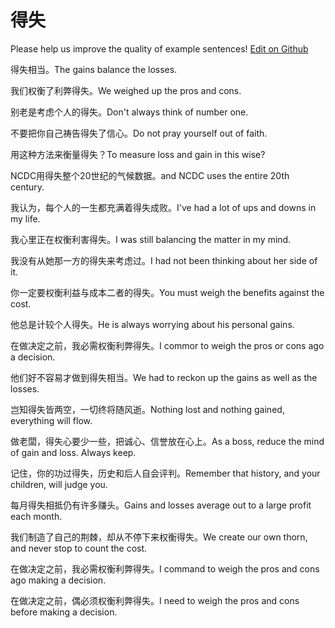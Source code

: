 # 得失

Please help us improve the quality of example sentences! [Edit on Github](https://github.com/jiyushe/jiyu-example-sentence-source/blob/main/chinese/deshi_1.md)

<p><span class="chinese">得失相当。</span><span class="english">The gains balance the losses.</span></p>

<p><span class="chinese">我们权衡了利弊得失。</span><span class="english">We weighed up the pros and cons.</span></p>

<p><span class="chinese">别老是考虑个人的得失。</span><span class="english">Don't always think of number one.</span></p>

<p><span class="chinese">不要把你自己祷告得失了信心。</span><span class="english">Do not pray yourself out of faith.</span></p>

<p><span class="chinese">用这种方法来衡量得失？</span><span class="english">To measure loss and gain in this wise?</span></p>

<p><span class="chinese">NCDC用得失整个20世纪的气候数据。</span><span class="english">and NCDC uses the entire 20th century.</span></p>

<p><span class="chinese">我认为，每个人的一生都充满着得失成败。</span><span class="english">I've had a lot of ups and downs in my life.</span></p>

<p><span class="chinese">我心里正在权衡利害得失。</span><span class="english">I was still balancing the matter in my mind.</span></p>

<p><span class="chinese">我没有从她那一方的得失来考虑过。</span><span class="english">I had not been thinking about her side of it.</span></p>

<p><span class="chinese">你一定要权衡利益与成本二者的得失。</span><span class="english">You must weigh the benefits against the cost.</span></p>

<p><span class="chinese">他总是计较个人得失。</span><span class="english">He is always worrying about his personal gains.</span></p>

<p><span class="chinese">在做决定之前，我必需权衡利弊得失。</span><span class="english">I commor to weigh the pros or cons ago a decision.</span></p>

<p><span class="chinese">他们好不容易才做到得失相当。</span><span class="english">We had to reckon up the gains as well as the losses.</span></p>

<p><span class="chinese">岂知得失皆两空，一切终将随风逝。</span><span class="english">Nothing lost and nothing gained, everything will flow.</span></p>

<p><span class="chinese">做老闆，得失心要少一些，把诚心、信誉放在心上。</span><span class="english">As a boss, reduce the mind of gain and loss. Always keep.</span></p>

<p><span class="chinese">记住，你的功过得失，历史和后人自会评判。</span><span class="english">Remember that history, and your children, will judge you.</span></p>

<p><span class="chinese">每月得失相抵仍有许多赚头。</span><span class="english">Gains and losses average out to a large profit each month.</span></p>

<p><span class="chinese">我们制造了自己的荆棘，却从不停下来权衡得失。</span><span class="english">We create our own thorn, and never stop to count the cost.</span></p>

<p><span class="chinese">在做决定之前，我必需权衡利弊得失。</span><span class="english">I command to weigh the pros and cons ago making a decision.</span></p>

<p><span class="chinese">在做决定之前，偶必须权衡利弊得失。</span><span class="english">I need to weigh the pros and cons before making a decision.</span></p>

